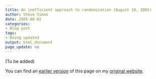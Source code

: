 ```yaml
---
title: An inefficient approach to randomization (August 10, 2005)
author: Steve Simon
date: 2005-08-02
categories:
- Blog post
tags:
- Being updated
output: html_document
page_update: no
---
```


(To be added)

<!---More--->

You can find an [earlier version][sim1] of this page on my [original website][sim2].

[sim1]: http://www.pmean.com/05/Randomization.html
[sim2]: http://www.pmean.com/original_site.html
